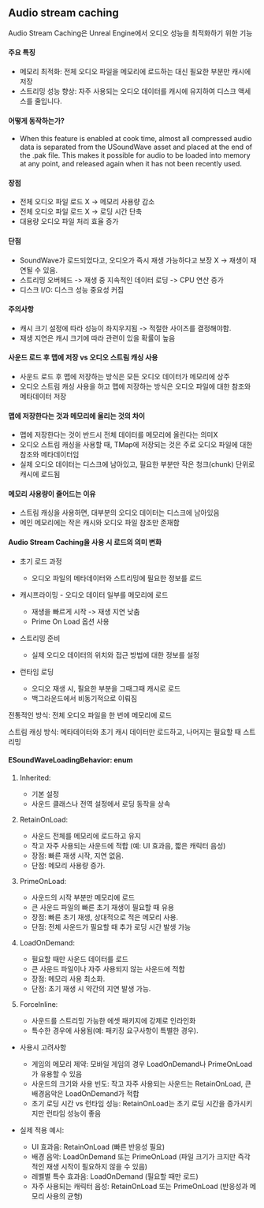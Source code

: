 ## Audio stream caching

Audio Stream Caching은 Unreal Engine에서 오디오 성능을 최적화하기 위한 기능

#### 주요 특징

* 메모리 최적화: 전체 오디오 파일을 메모리에 로드하는 대신 필요한 부분만 캐시에 저장
* 스트리밍 성능 향상: 자주 사용되는 오디오 데이터를 캐시에 유지하여 디스크 액세스를 줄입니다.

#### 어떻게 동작하는가?

* When this feature is enabled at cook time, almost all compressed audio data is separated from the USoundWave asset and placed at the end of the .pak file. This makes it possible for audio to be loaded into memory at any point, and released again when it has not been recently used.


#### 장점

* 전체 오디오 파일 로드 X -> 메모리 사용량 감소
* 전체 오디오 파일 로드 X -> 로딩 시간 단축
* 대용량 오디오 파일 처리 효율 증가

#### 단점
* SoundWave가 로드되었다고, 오디오가 즉시 재생 가능하다고 보장 X -> 재생이 재연될 수 있음.
* 스트리밍 오버헤드 -> 재생 중 지속적인 데이터 로딩 -> CPU 연산 증가
* 디스크 I/O: 디스크 성능 중요성 커짐

#### 주의사항
* 캐시 크기 설정에 따라 성능이 좌지우지됨 -> 적절한 사이즈를 결정해야함.
* 재생 지연은 캐시 크기에 따라 관련이 있을 확률이 높음


#### 사운드 로드 후 맵에 저장 vs 오디오 스트림 캐싱 사용

* 사운드 로드 후 맵에 저장하는 방식은 모든 오디오 데이터가 메모리에 상주
* 오디오 스트림 캐싱 사용을 하고 맵에 저장하는 방식은 오디오 파일에 대한 참조와 메타데이터 저장

#### 맵에 저장한다는 것과 메모리에 올리는 것의 차이

* 맵에 저장한다는 것이 반드시 전체 데이터를 메모리에 올린다는 의미X
* 오디오 스트림 캐싱을 사용할 때, TMap에 저장되는 것은 주로 오디오 파일에 대한 참조와 메타데이터임
* 실제 오디오 데이터는 디스크에 남아있고, 필요한 부분만 작은 청크(chunk) 단위로 캐시에 로드됨
  

#### 메모리 사용량이 줄어드는 이유
* 스트림 캐싱을 사용하면, 대부분의 오디오 데이터는 디스크에 남아있음
* 메인 메모리에는 작은 캐시와 오디오 파일 참조만 존재함


#### Audio Stream Caching을 사용 시 로드의 의미 변화


* 초기 로드 과정
  * 오디오 파일의 메타데이터와 스트리밍에 필요한 정보를 로드

* 캐시프라이밍 - 오디오 데이터 일부를 메모리에 로드
  * 재생을 빠르게 시작 -> 재생 지연 낮춤
  * Prime On Load 옵션 사용

* 스트리밍 준비
  * 실제 오디오 데이터의 위치와 접근 방법에 대한 정보를 설정

* 런타임 로딩
  * 오디오 재생 시, 필요한 부분을 그때그때 캐시로 로드
  * 백그라운드에서 비동기적으로 이뤄짐


전통적인 방식: 전체 오디오 파일을 한 번에 메모리에 로드

스트림 캐싱 방식: 메타데이터와 초기 캐시 데이터만 로드하고, 나머지는 필요할 때 스트리밍


#### ESoundWaveLoadingBehavior: enum

1. Inherited: 
   * 기본 설정
   * 사운드 클래스나 전역 설정에서 로딩 동작을 상속

2. RetainOnLoad:
   * 사운드 전체를 메모리에 로드하고 유지
   * 작고 자주 사용되는 사운드에 적합 (예: UI 효과음, 짧은 캐릭터 음성)
   * 장점: 빠른 재생 시작, 지연 없음.
   * 단점: 메모리 사용량 증가.

3. PrimeOnLoad:
   * 사운드의 시작 부분만 메모리에 로드
   * 큰 사운드 파일의 빠른 초기 재생이 필요할 때 유용
   * 장점: 빠른 초기 재생, 상대적으로 적은 메모리 사용.
   * 단점: 전체 사운드가 필요할 때 추가 로딩 시간 발생 가능

4. LoadOnDemand:
   * 필요할 때만 사운드 데이터를 로드
   * 큰 사운드 파일이나 자주 사용되지 않는 사운드에 적합
   * 장점: 메모리 사용 최소화.
   * 단점: 초기 재생 시 약간의 지연 발생 가능.

5. ForceInline:
   * 사운드를 스트리밍 가능한 에셋 패키지에 강제로 인라인화
   * 특수한 경우에 사용됨(예: 패키징 요구사항이 특별한 경우).


* 사용시 고려사항
  * 게임의 메모리 제약: 모바일 게임의 경우 LoadOnDemand나 PrimeOnLoad가 유용할 수 있음
  * 사운드의 크기와 사용 빈도: 작고 자주 사용되는 사운드는 RetainOnLoad, 큰 배경음악은 LoadOnDemand가 적합
  * 초기 로딩 시간 vs 런타임 성능: RetainOnLoad는 초기 로딩 시간을 증가시키지만 런타임 성능이 좋음

* 실제 적용 예시:

  * UI 효과음: RetainOnLoad (빠른 반응성 필요)
  * 배경 음악: LoadOnDemand 또는 PrimeOnLoad (파일 크기가 크지만 즉각적인 재생 시작이 필요하지 않을 수 있음)
  * 레벨별 특수 효과음: LoadOnDemand (필요할 때만 로드)
  * 자주 사용되는 캐릭터 음성: RetainOnLoad 또는 PrimeOnLoad (반응성과 메모리 사용의 균형)


